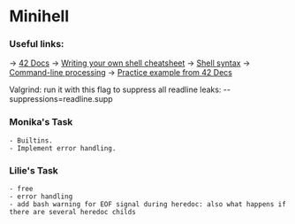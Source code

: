 # Minihell

### Useful links:
-> <a href="https://harm-smits.github.io/42docs/projects/minishell" target="_blank">42 Docs</a>
-> <a href="https://www.cs.purdue.edu/homes/grr/SystemsProgrammingBook/Book/Chapter5-WritingYourOwnShell.pdf" targrt="_blank">Writing your own shell cheatsheet</a>
-> <a href="https://pubs.opengroup.org/onlinepubs/009695399/utilities/xcu_chap02.html" target="_blank">Shell syntax</a>
-> <a href="https://www.linux.org/threads/bash-03-–-command-line-processing.38676/" target="_blank">Command-line processing</a>
-> <a href="https://github.com/Swoorup/mysh" target="_blank">Practice example from 42 Decs</a>

Valgrind: run it with this flag to suppress all readline leaks: --suppressions=readline.supp

### Monika's Task
    - Builtins.
    - Implement error handling.

### Lilie's Task
    - free
    - error handling
    - add bash warning for EOF signal during heredoc: also what happens if there are several heredoc childs
